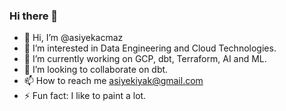### Hi there 👋

<!--
**asiyekacmaz/asiyekacmaz** is a ✨ _special_ ✨ repository because its `README.md` (this file) appears on your GitHub profile.
-->

- 👋 Hi, I’m @asiyekacmaz
- 👀 I’m interested in Data Engineering and Cloud Technologies.
- 🌱 I’m currently working on GCP, dbt, Terraform, AI and ML.
- 💞️ I’m looking to collaborate on dbt.
- 📫 How to reach me asiyekiyak@gmail.com
- ⚡ Fun fact: I like to paint a lot.

